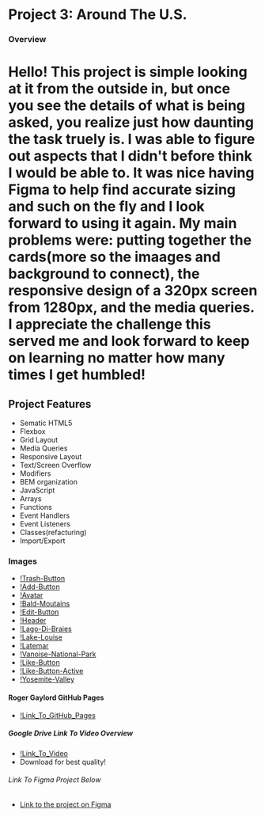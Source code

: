 # Project 3: Around The U.S.

### Overview  

# Hello! This project is simple looking at it from the outside in, but once you see the details of what is being asked, you realize just how daunting the task truely is. I was able to figure out aspects that I didn't before think I would be able to. It was nice having Figma to help find accurate sizing and such on the fly and I look forward to using it again. My main problems were: putting together the cards(more so the imaages and background to connect), the responsive design of a 320px screen from 1280px, and the media queries. I appreciate the challenge this served me and look forward to keep on learning no matter how many times I get humbled!

## Project Features

- Sematic HTML5
- Flexbox
- Grid Layout
- Media Queries
- Responsive Layout
- Text/Screen Overflow
- Modifiers
- BEM organization
- JavaScript
- Arrays
- Functions
- Event Handlers
- Event Listeners
- Classes(refacturing)
- Import/Export

### Images

- [!Trash-Button](./images/Trash.svg)
- [!Add-Button](./images/Add-Button-Crosshair.svg)
- [!Avatar](./images/Avatar.png)
- [!Bald-Moutains](./images/bald-mountains.png)
- [!Edit-Button](./images/Edit-Button-Svg.svg)
- [!Header](./images/Header-Logo.svg)
- [!Lago-Di-Braies](./images/lago-di-braies.png)
- [!Lake-Louise](./images/lake-louise.png)
- [!Latemar](./images/latemar.png)
- [!Vanoise-National-Park](./images/vanoise-national-park.png)
- [!Like-Button](./images/like-button-svg.svg)
- [!Like-Button-Active](./images/like-button-clicked.svg)
- [!Yosemite-Valley](./images/yosemite-valley.jpg)

#### Roger Gaylord GitHub Pages

- [!Link_To_GitHub_Pages](https://rgaylordiv.github.io/se_project_aroundtheus/)

##### Google Drive Link To Video Overview

- [!Link_To_Video](https://drive.google.com/file/d/1lV_mIwAhC8VrKVsTfUoMHkkpK9ESjoOT/view?usp=sharing)
- Download for best quality!

###### Link To Figma Project Below

* [Link to the project on Figma](https://www.figma.com/file/ii4xxsJ0ghevUOcssTlHZv/Sprint-3%3A-Around-the-US?node-id=0%3A1)  

